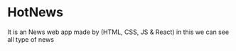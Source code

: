 # HotNews
It is an News web app made by (HTML, CSS, JS &amp; React) in this we can see all type of news 
